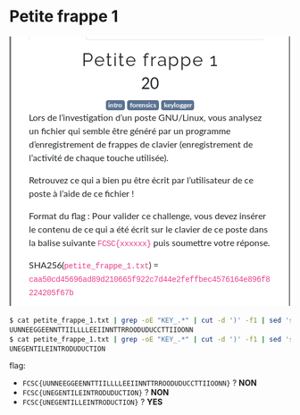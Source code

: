 # Petite frappe 1

![enonce](images/enonce.png)

```bash
$ cat petite_frappe_1.txt | grep -oE "KEY_.*" | cut -d ')' -f1 | sed 's/KEY_//' | tr -d '\n'
UUNNEEGGEENNTTIILLLLEEIINNTTRROODUDUCCTTIIOONN
$ cat petite_frappe_1.txt | grep -oE "KEY_.*" | cut -d ')' -f1 | sed 's/KEY_//' | uniq | tr -d '\n'
UNEGENTILEINTRODUDUCTION
```

flag: 
- `FCSC{UUNNEEGGEENNTTIILLLLEEIINNTTRROODUDUCCTTIIOONN}` ? **NON**
- `FCSC{UNEGENTILEINTRODUDUCTION}` ? **NON**
- `FCSC{UNEGENTILLEINTRODUCTION}` ? **YES**